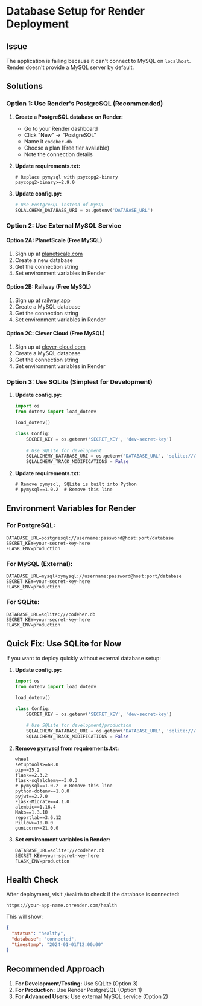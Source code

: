 # Database Setup for Render Deployment

## Issue
The application is failing because it can't connect to MySQL on `localhost`. Render doesn't provide a MySQL server by default.

## Solutions

### Option 1: Use Render's PostgreSQL (Recommended)

1. **Create a PostgreSQL database on Render:**
   - Go to your Render dashboard
   - Click "New" → "PostgreSQL"
   - Name it `codeher-db`
   - Choose a plan (Free tier available)
   - Note the connection details

2. **Update requirements.txt:**
   ```
   # Replace pymysql with psycopg2-binary
   psycopg2-binary>=2.9.0
   ```

3. **Update config.py:**
   ```python
   # Use PostgreSQL instead of MySQL
   SQLALCHEMY_DATABASE_URI = os.getenv('DATABASE_URL')
   ```

### Option 2: Use External MySQL Service

#### Option 2A: PlanetScale (Free MySQL)
1. Sign up at [planetscale.com](https://planetscale.com)
2. Create a new database
3. Get the connection string
4. Set environment variables in Render

#### Option 2B: Railway (Free MySQL)
1. Sign up at [railway.app](https://railway.app)
2. Create a MySQL database
3. Get the connection string
4. Set environment variables in Render

#### Option 2C: Clever Cloud (Free MySQL)
1. Sign up at [clever-cloud.com](https://clever-cloud.com)
2. Create a MySQL database
3. Get the connection string
4. Set environment variables in Render

### Option 3: Use SQLite (Simplest for Development)

1. **Update config.py:**
   ```python
   import os
   from dotenv import load_dotenv
   
   load_dotenv()
   
   class Config:
       SECRET_KEY = os.getenv('SECRET_KEY', 'dev-secret-key')
       
       # Use SQLite for development
       SQLALCHEMY_DATABASE_URI = os.getenv('DATABASE_URL', 'sqlite:///codeher.db')
       SQLALCHEMY_TRACK_MODIFICATIONS = False
   ```

2. **Update requirements.txt:**
   ```
   # Remove pymysql, SQLite is built into Python
   # pymysql==1.0.2  # Remove this line
   ```

## Environment Variables for Render

### For PostgreSQL:
```
DATABASE_URL=postgresql://username:password@host:port/database
SECRET_KEY=your-secret-key-here
FLASK_ENV=production
```

### For MySQL (External):
```
DATABASE_URL=mysql+pymysql://username:password@host:port/database
SECRET_KEY=your-secret-key-here
FLASK_ENV=production
```

### For SQLite:
```
DATABASE_URL=sqlite:///codeher.db
SECRET_KEY=your-secret-key-here
FLASK_ENV=production
```

## Quick Fix: Use SQLite for Now

If you want to deploy quickly without external database setup:

1. **Update config.py:**
   ```python
   import os
   from dotenv import load_dotenv
   
   load_dotenv()
   
   class Config:
       SECRET_KEY = os.getenv('SECRET_KEY', 'dev-secret-key')
       
       # Use SQLite for development/production
       SQLALCHEMY_DATABASE_URI = os.getenv('DATABASE_URL', 'sqlite:///codeher.db')
       SQLALCHEMY_TRACK_MODIFICATIONS = False
   ```

2. **Remove pymysql from requirements.txt:**
   ```
   wheel
   setuptools>=68.0
   pip>=25.2
   flask==2.3.2
   flask-sqlalchemy==3.0.3
   # pymysql==1.0.2  # Remove this line
   python-dotenv==1.0.0
   pyjwt==2.7.0
   Flask-Migrate==4.1.0
   alembic==1.16.4
   Mako==1.3.10
   reportlab==3.6.12
   Pillow>=10.0.0
   gunicorn>=21.0.0
   ```

3. **Set environment variables in Render:**
   ```
   DATABASE_URL=sqlite:///codeher.db
   SECRET_KEY=your-secret-key-here
   FLASK_ENV=production
   ```

## Health Check

After deployment, visit `/health` to check if the database is connected:
```
https://your-app-name.onrender.com/health
```

This will show:
```json
{
  "status": "healthy",
  "database": "connected",
  "timestamp": "2024-01-01T12:00:00"
}
```

## Recommended Approach

1. **For Development/Testing:** Use SQLite (Option 3)
2. **For Production:** Use Render PostgreSQL (Option 1)
3. **For Advanced Users:** Use external MySQL service (Option 2) 